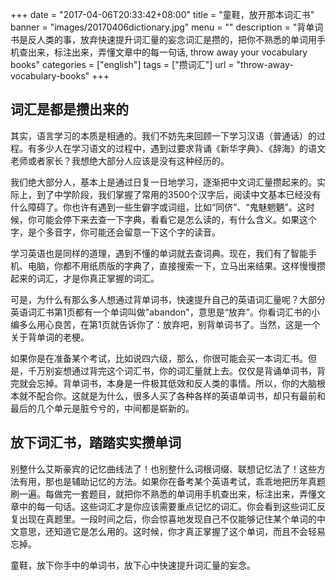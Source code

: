+++
date = "2017-04-06T20:33:42+08:00"
title = "童鞋，放开那本词汇书"
banner = "images/20170406dictionary.jpg"
menu = ""
description = "背单词书是反人类的事，放弃快速提升词汇量的妄念词汇是攒的，把你不熟悉的单词用手机查出来，标注出来，弄懂文章中的每一句话, throw away  your vocabulary books"
categories = ["english"]
tags = ["攒词汇"]
url = "throw-away-vocabulary-books"
+++


## 词汇是都是攒出来的

其实，语言学习的本质是相通的。我们不妨先来回顾一下学习汉语（普通话）的过程。有多少人在学习语文的过程中，遇到过要求背诵《新华字典》、《辞海》的语文老师或者家长？我想绝大部分人应该是没有这种经历的。

我们绝大部分人，基本上是通过日复一日地学习，逐渐把中文词汇量攒起来的。实际上，到了中学阶段，我们掌握了常用的3500个汉字后，阅读中文基本已经没有什么障碍了。你也许有遇到一些生僻字或词组，比如“同侪”、“鬼魅魍魉”。这时候，你可能会停下来去查一下字典，看看它是怎么读的，有什么含义。如果这个字，是个多音字，你可能还会留意一下这个字的读音。


学习英语也是同样的道理，遇到不懂的单词就去查词典。现在，我们有了智能手机、电脑，你都不用纸质版的字典了，直接搜索一下，立马出来结果。这样慢慢攒起来的词汇，才是你真正掌握的词汇。

可是，为什么有那么多人想通过背单词书，快速提升自己的英语词汇量呢？大部分英语词汇书第1页都有一个单词叫做"abandon"，意思是“放弃”。你看词汇书的小编多么用心良苦，在第1页就告诉你了：放弃吧，别背单词书了。当然，这是一个关于背单词的老梗。

如果你是在准备某个考试，比如说四六级，那么，你很可能会买一本词汇书。但是，千万别妄想通过背完这个词汇书，你的词汇量就上去。仅仅是背诵单词书，背完就会忘掉。背单词书，本身是一件极其低效和反人类的事情。所以，你的大脑根本就不配合你。这就是为什么，很多人买了各种各样的英语单词书，却只有最前和最后的几个单元是脏兮兮的，中间都是崭新的。

## 放下词汇书，踏踏实实攒单词

别整什么艾斯豪宾的记忆曲线法了！也别整什么词根词缀、联想记忆法了！这些方法有用，那也是辅助记忆的方法。如果你在备考某个英语考试，乖乖地把历年真题刷一遍。每做完一套题目，就把你不熟悉的单词用手机查出来，标注出来，弄懂文章中的每一句话。这些词汇才是你应该需要重点记忆的词汇。你会看到这些词汇反复出现在真题里。一段时间之后，你会惊喜地发现自己不仅能够记住某个单词的中文意思，还知道它是怎么用的。这时候，你才真正掌握了这个单词，而且不会轻易忘掉。

童鞋，放下你手中的单词书，放下心中快速提升词汇量的妄念。